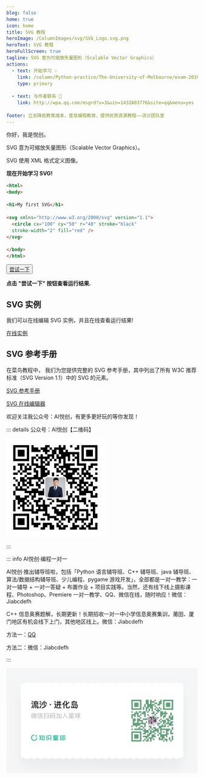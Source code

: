 ```yaml
---
blog: false
home: true
icon: home
title: SVG 教程
heroImage: /ColumnImages/svg/SVG_Logo.svg.png
heroText: SVG 教程
heroFullScreen: true
tagline: SVG 意为可缩放矢量图形（Scalable Vector Graphics）
actions:
  - text: 开始学习 💡
    link: /column/Python-practice/The-University-of-Melbourne/exam-2016s1
    type: primary	

  - text: 与作者联系 👋
    link: http://wpa.qq.com/msgrd?v=3&uin=1432803776&site=qq&menu=yes

footer: 立志降低教育成本，普及编程教育，提供优质资源教程——流沙团队宣
---
```


你好，我是悦创。

SVG 意为可缩放矢量图形（Scalable Vector Graphics）。

SVG 使用 XML 格式定义图像。

**现在开始学习 SVG!**

```html
<html>
<body>
 
<h1>My first SVG</h1>
 
<svg xmlns="http://www.w3.org/2000/svg" version="1.1">
  <circle cx="100" cy="50" r="40" stroke="black"
  stroke-width="2" fill="red" />
</svg>
 
</body>
</html>
```

<button name="button" style="color: black"><a href="https://bornforthis.cn/web_runing/svg/README/README.html" target="_blank">尝试一下</a></button>

**点击 "尝试一下" 按钮查看运行结果.**

## SVG 实例

我们可以在线编辑 SVG 实例，并且在线查看运行结果!

[在线实例](#)

## SVG 参考手册

在菜鸟教程中， 我们为您提供完整的 SVG 参考手册，其中列出了所有 W3C 推荐标准（SVG Version 1.1）中的 SVG 的元素。

[SVG 参考手册](#)

[SVG 在线编辑器](#) 

欢迎关注我公众号：AI悦创，有更多更好玩的等你发现！

::: details 公众号：AI悦创【二维码】

![](/gzh.jpg)

:::

::: info AI悦创·编程一对一

AI悦创·推出辅导班啦，包括「Python 语言辅导班、C++ 辅导班、java 辅导班、算法/数据结构辅导班、少儿编程、pygame 游戏开发」，全部都是一对一教学：一对一辅导 + 一对一答疑 + 布置作业 + 项目实践等。当然，还有线下线上摄影课程、Photoshop、Premiere 一对一教学、QQ、微信在线，随时响应！微信：Jiabcdefh

C++ 信息奥赛题解，长期更新！长期招收一对一中小学信息奥赛集训，莆田、厦门地区有机会线下上门，其他地区线上。微信：Jiabcdefh

方法一：[QQ](http://wpa.qq.com/msgrd?v=3&uin=1432803776&site=qq&menu=yes)

方法二：微信：Jiabcdefh

:::

![](/zsxq.jpg)